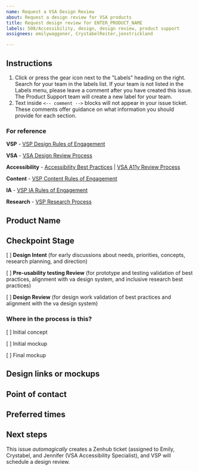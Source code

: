 ```yaml
---
name: Request a VSA Design Review
about: Request a design review for VSA products
title: Request design review for ENTER_PRODUCT_NAME
labels: 508/Accessibility, design, design review, product support
assignees: emilywaggoner, CrystabelReiter,jenstrickland

---
```


## Instructions

1. Click or press the gear icon next to the "Labels" heading on the right. Search for your team in the labels list. If your team is not listed in the Labels menu, please leave a comment after you have created this issue. The Product Support team will create a new label for your team.
2. Text inside `<-- comment -->` blocks will not appear in your issue ticket. These comments offer guidance on what information you should provide for each section.

### For reference

**VSP** - [VSP Design Rules of Engagement](https://github.com/department-of-veterans-affairs/va.gov-team/blob/master/platform/design/working-with-platform-design-team.md)

**VSA** - [VSA Design Review Process](https://github.com/department-of-veterans-affairs/va.gov-team/blob/master/teams/vsa/accessibility/review-process.md#design-review)

**Accessibility** - [Accessibility Best Practices](https://github.com/department-of-veterans-affairs/va.gov-team/blob/master/platform/accessibility/508-accessibility-best-practices.md) | [VSA A11y Review Process](https://github.com/department-of-veterans-affairs/va.gov-team/blob/master/teams/vsa/accessibility/review-process.md)

**Content** - [VSP Content Rules of Engagement](https://github.com/department-of-veterans-affairs/va.gov-team/blob/master/platform/content/content-review-process.md)

**IA** - [VSP IA Rules of Engagement](https://github.com/department-of-veterans-affairs/va.gov-team/blob/master/platform/information-architecture/working-with-ia.md)

**Research** - [VSP Research Process](https://github.com/department-of-veterans-affairs/va.gov-team/blob/master/platform/research/research-process.md)

## Product Name

<!-- Add your product name on the next line -->

## Checkpoint Stage

[ ] **Design Intent** (for early discussions about needs, priorities, concepts, research planning, and direction)

[ ] **Pre-usability testing Review** (for prototype and testing validation of best practices, alignment with va design system, and inclusive research best practices)

[ ] **Design Review** (for design work validation of best practices and alignment with the va design system)

### Where in the process is this? 

[ ] Initial concept

[ ] Initial mockup

[ ] Final mockup

## Design links or mockups

<!-- Include screenshots or links to designs or prototypes -->

## Point of contact

<!-- Add your name on the next line -->

## Preferred times

<!-- Include any preferred times or dates on the next line -->

## Next steps

This issue *automagically* creates a Zenhub ticket (assigned to Emily, Crystabel, and Jennifer (VSA Accessibility Specialist), and VSP will schedule a design review.
